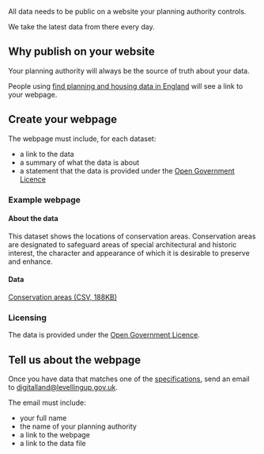 All data needs to be public on a website your planning authority controls. 

We take the latest data from there every day.

Why publish on your website
----------------

Your planning authority will always be the source of truth about your data.

People using [find planning and housing data in England](https://www.planning.data.gov.uk/) will see a link to your webpage.

Create your webpage
--------------------

The webpage must include, for each dataset:

- a link to the data
- a summary of what the data is about
- a statement that the data is provided under the [Open Government Licence](https://www.nationalarchives.gov.uk/doc/open-government-licence/version/3/)


### Example webpage

#### About the data

This dataset shows the locations of conservation areas. Conservation areas are designated to safeguard areas of special architectural and historic interest, the character and appearance of which it is desirable to preserve and enhance. 

#### Data

[Conservation areas (CSV, 188KB)](https://publish.planning.data.gov.uk/public/downloadable/conservationArea.csv)

### Licensing

The data is provided under the [Open Government Licence](https://www.nationalarchives.gov.uk/doc/open-government-licence/version/3/).

Tell us about the webpage
-------------

Once you have data that matches one of the [specifications](https://www.planning.data.gov.uk/guidance/specifications/), send an email to [digitalland@levellingup.gov.uk](mailto:digitalland@levellingup.gov.uk).

The email must include:

- your full name
- the name of your planning authority
- a link to the webpage
- a link to the data file
